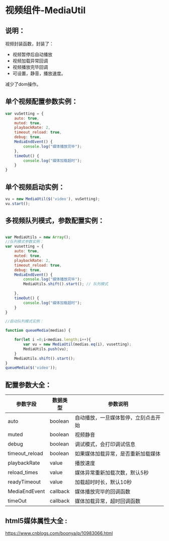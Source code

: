 # 视频组件-MediaUtil

## 说明：
视频封装函数，封装了：
- 视频暂停后自动播放
- 视频加载异常回调
- 视频播放完毕回调
- 可设置，静音，播放速度。   

减少了dom操作。

## 单个视频配置参数实例：
```javascript
var vuSetting = {
    auto: true,
    muted: true,
    playbackRate: 2,
    timeout_reload: true,
    debug: true,
    MediaEndEvent() {
        console.log("媒体播放完毕");
    },
    timeOut() {
        console.log("媒体加载超时");
    }
}
```
## 单个视频启动实例：
```javascript
vu = new MediaUtil($('video'), vuSetting);
vu.start();
```


## 多视频队列模式，参数配置实例：

```javascript

var MediaUtils = new Array();
//队列模式参数实例：
var vusetting = {
    auto: true,
    muted: true,
    playbackRate: 2,
    timeout_reload: true,
    debug: true,
    MediaEndEvent() {
        console.log("媒体播放完毕");
        MediaUtils.shift().start(); // 队列模式
        
    },
    timeOut() {
        console.log("媒体加载超时");
    }
}

//启动队列模式实例：

function queueMedia(medias) {

    for(let i =0;i<medias.length;i++){
        var vu = new MediaUtil(medias.eq(i), vusetting);
        MediaUtils.push(vu);
    }
    MediaUtils.shift().start();
}
queueMedia($('video'));

```

## 配置参数大全：
|  参数字段   | 数据类型  |参数说明|
|  ----  | ----  |---|
| auto  | boolean |自动播放，一旦媒体暂停，立刻点击开始|
| muted  | boolean |视频静音|
| debug  | boolean |调试模式，会打印调试信息|
| timeout_reload  | boolean |如果媒体加载异常，是否重新加载媒体|
| playbackRate  | value |播放速度|
| reload_times  | value |媒体异常重新加载次数，默认5秒|
| readyTimeout  | value |加载超时时长，默认10秒|
| MediaEndEvent  | callback |媒体播放完毕的回调函数|
| timeOut  | callback |媒体加载异常，超时回调函数|

## html5媒体属性大全 : 
 https://www.cnblogs.com/boonya/p/10983066.html


